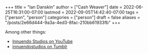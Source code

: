 +++
title = "Ian Danskin"
author = ["Cash Weaver"]
date = 2022-06-25T16:31:00-07:00
lastmod = 2022-09-05T14:42:40-07:00
tags = ["person", "person"]
categories = ["person"]
draft = false
aliases = "/posts/2e66d444-9a3a-4ed3-8fac-210bb61933fb"
+++

Among other things:

-   [Innuendo Studios on YouTube](https://www.youtube.com/c/InnuendoStudios)
-   [innuendostudios on Tumblr](https://innuendostudios.tumblr.com)
